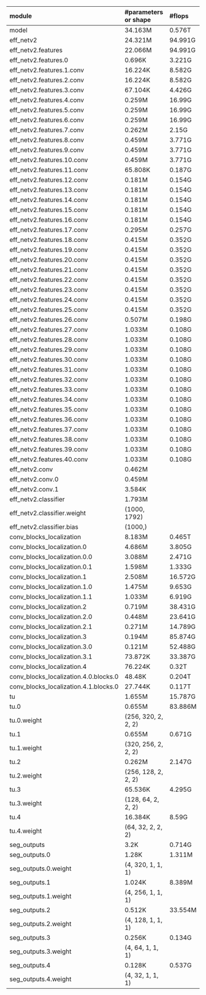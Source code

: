 | module                                   | #parameters or shape   | #flops     |
|:-----------------------------------------|:-----------------------|:-----------|
| model                                    | 34.163M                | 0.576T     |
|  eff_netv2                               |  24.321M               |  94.991G   |
|   eff_netv2.features                     |   22.066M              |   94.991G  |
|    eff_netv2.features.0                  |    0.696K              |    3.221G  |
|    eff_netv2.features.1.conv             |    16.224K             |    8.582G  |
|    eff_netv2.features.2.conv             |    16.224K             |    8.582G  |
|    eff_netv2.features.3.conv             |    67.104K             |    4.426G  |
|    eff_netv2.features.4.conv             |    0.259M              |    16.99G  |
|    eff_netv2.features.5.conv             |    0.259M              |    16.99G  |
|    eff_netv2.features.6.conv             |    0.259M              |    16.99G  |
|    eff_netv2.features.7.conv             |    0.262M              |    2.15G   |
|    eff_netv2.features.8.conv             |    0.459M              |    3.771G  |
|    eff_netv2.features.9.conv             |    0.459M              |    3.771G  |
|    eff_netv2.features.10.conv            |    0.459M              |    3.771G  |
|    eff_netv2.features.11.conv            |    65.808K             |    0.187G  |
|    eff_netv2.features.12.conv            |    0.181M              |    0.154G  |
|    eff_netv2.features.13.conv            |    0.181M              |    0.154G  |
|    eff_netv2.features.14.conv            |    0.181M              |    0.154G  |
|    eff_netv2.features.15.conv            |    0.181M              |    0.154G  |
|    eff_netv2.features.16.conv            |    0.181M              |    0.154G  |
|    eff_netv2.features.17.conv            |    0.295M              |    0.257G  |
|    eff_netv2.features.18.conv            |    0.415M              |    0.352G  |
|    eff_netv2.features.19.conv            |    0.415M              |    0.352G  |
|    eff_netv2.features.20.conv            |    0.415M              |    0.352G  |
|    eff_netv2.features.21.conv            |    0.415M              |    0.352G  |
|    eff_netv2.features.22.conv            |    0.415M              |    0.352G  |
|    eff_netv2.features.23.conv            |    0.415M              |    0.352G  |
|    eff_netv2.features.24.conv            |    0.415M              |    0.352G  |
|    eff_netv2.features.25.conv            |    0.415M              |    0.352G  |
|    eff_netv2.features.26.conv            |    0.507M              |    0.198G  |
|    eff_netv2.features.27.conv            |    1.033M              |    0.108G  |
|    eff_netv2.features.28.conv            |    1.033M              |    0.108G  |
|    eff_netv2.features.29.conv            |    1.033M              |    0.108G  |
|    eff_netv2.features.30.conv            |    1.033M              |    0.108G  |
|    eff_netv2.features.31.conv            |    1.033M              |    0.108G  |
|    eff_netv2.features.32.conv            |    1.033M              |    0.108G  |
|    eff_netv2.features.33.conv            |    1.033M              |    0.108G  |
|    eff_netv2.features.34.conv            |    1.033M              |    0.108G  |
|    eff_netv2.features.35.conv            |    1.033M              |    0.108G  |
|    eff_netv2.features.36.conv            |    1.033M              |    0.108G  |
|    eff_netv2.features.37.conv            |    1.033M              |    0.108G  |
|    eff_netv2.features.38.conv            |    1.033M              |    0.108G  |
|    eff_netv2.features.39.conv            |    1.033M              |    0.108G  |
|    eff_netv2.features.40.conv            |    1.033M              |    0.108G  |
|   eff_netv2.conv                         |   0.462M               |            |
|    eff_netv2.conv.0                      |    0.459M              |            |
|    eff_netv2.conv.1                      |    3.584K              |            |
|   eff_netv2.classifier                   |   1.793M               |            |
|    eff_netv2.classifier.weight           |    (1000, 1792)        |            |
|    eff_netv2.classifier.bias             |    (1000,)             |            |
|  conv_blocks_localization                |  8.183M                |  0.465T    |
|   conv_blocks_localization.0             |   4.686M               |   3.805G   |
|    conv_blocks_localization.0.0          |    3.088M              |    2.471G  |
|    conv_blocks_localization.0.1          |    1.598M              |    1.333G  |
|   conv_blocks_localization.1             |   2.508M               |   16.572G  |
|    conv_blocks_localization.1.0          |    1.475M              |    9.653G  |
|    conv_blocks_localization.1.1          |    1.033M              |    6.919G  |
|   conv_blocks_localization.2             |   0.719M               |   38.431G  |
|    conv_blocks_localization.2.0          |    0.448M              |    23.641G |
|    conv_blocks_localization.2.1          |    0.271M              |    14.789G |
|   conv_blocks_localization.3             |   0.194M               |   85.874G  |
|    conv_blocks_localization.3.0          |    0.121M              |    52.488G |
|    conv_blocks_localization.3.1          |    73.872K             |    33.387G |
|   conv_blocks_localization.4             |   76.224K              |   0.32T    |
|    conv_blocks_localization.4.0.blocks.0 |    48.48K              |    0.204T  |
|    conv_blocks_localization.4.1.blocks.0 |    27.744K             |    0.117T  |
|  tu                                      |  1.655M                |  15.787G   |
|   tu.0                                   |   0.655M               |   83.886M  |
|    tu.0.weight                           |    (256, 320, 2, 2, 2) |            |
|   tu.1                                   |   0.655M               |   0.671G   |
|    tu.1.weight                           |    (320, 256, 2, 2, 2) |            |
|   tu.2                                   |   0.262M               |   2.147G   |
|    tu.2.weight                           |    (256, 128, 2, 2, 2) |            |
|   tu.3                                   |   65.536K              |   4.295G   |
|    tu.3.weight                           |    (128, 64, 2, 2, 2)  |            |
|   tu.4                                   |   16.384K              |   8.59G    |
|    tu.4.weight                           |    (64, 32, 2, 2, 2)   |            |
|  seg_outputs                             |  3.2K                  |  0.714G    |
|   seg_outputs.0                          |   1.28K                |   1.311M   |
|    seg_outputs.0.weight                  |    (4, 320, 1, 1, 1)   |            |
|   seg_outputs.1                          |   1.024K               |   8.389M   |
|    seg_outputs.1.weight                  |    (4, 256, 1, 1, 1)   |            |
|   seg_outputs.2                          |   0.512K               |   33.554M  |
|    seg_outputs.2.weight                  |    (4, 128, 1, 1, 1)   |            |
|   seg_outputs.3                          |   0.256K               |   0.134G   |
|    seg_outputs.3.weight                  |    (4, 64, 1, 1, 1)    |            |
|   seg_outputs.4                          |   0.128K               |   0.537G   |
|    seg_outputs.4.weight                  |    (4, 32, 1, 1, 1)    |            |